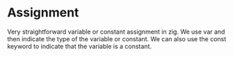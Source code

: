 # Assignment


Very straightforward variable or constant assignment in zig. We use var and then indicate the type of the variable or constant. We can also use the const keyword to indicate that the variable is a constant.
